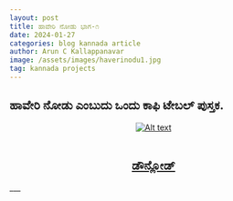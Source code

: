 ```yaml
---
layout: post
title: ಹಾವೇರಿ ನೋಡು ಭಾಗ-೧
date: 2024-01-27
categories: blog kannada article
author: Arun C Kallappanavar
image: /assets/images/haverinodu1.jpg
tag: kannada projects
---
```

## ಹಾವೇರಿ ನೋಡು ಎಂಬುದು ಒಂದು ಕಾಫಿ ಟೇಬಲ್ ಪುಸ್ತಕ.
<center>
<a href="https://firebasestorage.googleapis.com/v0/b/all-projects-5bb9d.appspot.com/o/imarunck%2Farunck.com%2FProject%20Assets%2FHaveri%20Nodu%20I.pdf?alt=media&token=c19ace6d-a5da-4d32-93a1-77a05fa4c6b6" target="_blank">
  <img src="{{ page.image | relative_url }}" alt="Alt text">
</a><br><br>

<h2><a href="https://firebasestorage.googleapis.com/v0/b/all-projects-5bb9d.appspot.com/o/imarunck%2Farunck.com%2FProject%20Assets%2FHaveri%20Nodu%20I.pdf?alt=media&token=c19ace6d-a5da-4d32-93a1-77a05fa4c6b6" target="_blank">ಡೌನ್ಲೋಡ್</a> </h2> 
</center>
___